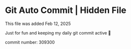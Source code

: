 # Git Auto Commit | Hidden File

This file was added Feb 12, 2025

Just for fun and keeping my daily git commit active 🤪

commit number: 309300
